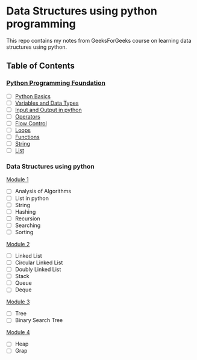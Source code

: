 # Data Structures using python programming

This repo contains my notes from GeeksForGeeks course on learning data structures using python. 



## Table of Contents

### [Python Programming Foundation](./python-programming-foundation.md)

- [ ] [Python Basics](./python-programming-foundation.md/#python-basics)
- [ ] [Variables and Data Types](./python-programming-foundation.md/#variable-and-data-types)
- [ ] [Input and Output in python](./python-programming-foundation.md/#input-and-output-in-python)
- [ ] [Operators](./python-programming-foundation.md/#operators)
- [ ] [Flow Control](./python-programming-foundation.md/#flow-control)
- [ ] [Loops](./python-programming-foundation.md/#loops)
- [ ] [Functions](./python-programming-foundation.md/#functions)
- [ ] [String](./python-programming-foundation.md/#string)
- [ ] [List](./python-programming-foundation.md/#list)

### Data Structures using python

[Module 1](./module-1.md)

- [ ] Analysis of Algorithms
- [ ] List in python
- [ ] String
- [ ] Hashing
- [ ] Recursion
- [ ] Searching
- [ ] Sorting	

[Module 2](./module-2.md)

- [ ] Linked List
- [ ] Circular Linked List
- [ ] Doubly Linked List
- [ ] Stack
- [ ] Queue
- [ ] Deque

[Module 3](./module-3.md)

- [ ] Tree
- [ ] Binary Search Tree

[Module 4](./module-4.md)

- [ ] Heap
- [ ] Grap